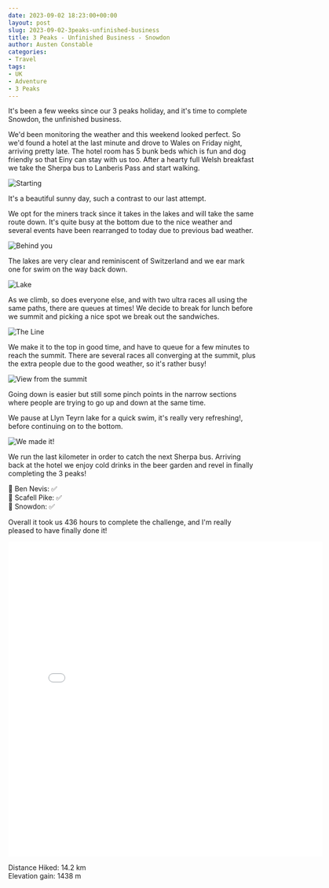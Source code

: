 ```yaml
---
date: 2023-09-02 18:23:00+00:00
layout: post
slug: 2023-09-02-3peaks-unfinished-business
title: 3 Peaks - Unfinished Business - Snowdon
author: Austen Constable
categories:
- Travel
tags:
- UK
- Adventure
- 3 Peaks
---
```


It's been a few weeks since our 3 peaks holiday, and it's time to complete Snowdon, the unfinished business.

We'd been monitoring the weather and this weekend looked perfect. So we'd found a hotel at the last minute and drove to Wales on Friday night, arriving pretty late.
The hotel room has 5 bunk beds which is fun and dog friendly so that Einy can stay with us too.
After a hearty full Welsh breakfast we take the Sherpa bus to Lanberis Pass and start walking.

![Starting](../images/2023/09/2023-09-02-IMG_2775.jpeg)

It's a beautiful sunny day, such a contrast to our last attempt.

We opt for the miners track since it takes in the lakes and will take the same route down. It's quite busy at the bottom due to the nice weather and several events have been rearranged to today due to previous bad weather.

![Behind you](../images/2023/09/2023-09-02-IMG_2787.jpeg)

The lakes are very clear and reminiscent of Switzerland and we ear mark one for swim on the way back down.

![Lake](../images/2023/09/2023-09-02-IMG_2791.jpeg)

As we climb, so does everyone else, and with two ultra races all using the same paths, there are queues at times! 
We decide to break for lunch before we summit and picking a nice spot we break out the sandwiches.

![The Line](../images/2023/09/2023-09-02-IMG_2798.jpeg)

We make it to the top in good time, and have to queue for a few minutes to reach the summit. There are several races all converging at the summit, plus the extra people due to the good weather, so it's rather busy!

![View from the summit](../images/2023/09/2023-09-02-IMG_2804.jpeg)

Going down is easier but still some pinch points in the narrow sections where people are trying to go up and down at the same time.

We pause at Llyn Teyrn lake for a quick swim, it's really very refreshing!, before continuing on to the bottom. 

![We made it!](../images/2023/09/2023-09-02-IMG_2808.jpeg)

We run the last kilometer in order to catch the next Sherpa bus. Arriving back at the hotel we enjoy cold drinks in the beer garden and revel in finally completing the 3 peaks!

🏴󠁧󠁢󠁳󠁣󠁴󠁿 Ben Nevis: ✅  
🏴󠁧󠁢󠁥󠁮󠁧󠁿 Scafell Pike: ✅  
🏴󠁧󠁢󠁷󠁬󠁳󠁿 Snowdon: ✅  

Overall it took us 436 hours to complete the challenge, and I'm really pleased to have finally done it!

<iframe src="../html/2023/09/2023-09-02-3peaks-unfinished-business.html" width="640" height="640" style="border:none;" scrolling="no"></iframe>

Distance Hiked: 14.2 km  
Elevation gain: 1438 m  
